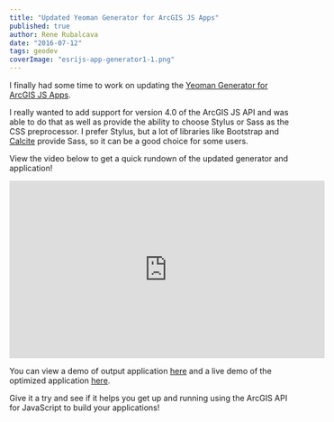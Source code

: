 ```yaml
---
title: "Updated Yeoman Generator for ArcGIS JS Apps"
published: true
author: Rene Rubalcava
date: "2016-07-12"
tags: geodev
coverImage: "esrijs-app-generator1-1.png"
---
```


I finally had some time to work on updating the [Yeoman Generator for ArcGIS JS Apps](https://github.com/odoe/generator-arcgis-js-app).

I really wanted to add support for version 4.0 of the ArcGIS JS API and was able to do that as well as provide the ability to choose Stylus or Sass as the CSS preprocessor. I prefer Stylus, but a lot of libraries like Bootstrap and [Calcite](http://esri.github.io/calcite-web/) provide Sass, so it can be a good choice for some users.

View the video below to get a quick rundown of the updated generator and application!

<iframe width="560" height="315" src="https://www.youtube.com/embed/6W3ow22pank" frameborder="0" allowfullscreen></iframe>

You can view a demo of output application [here](https://github.com/odoe/gen4) and a live demo of the optimized application [here](http://odoe.net/apps/js4start/).

Give it a try and see if it helps you get up and running using the ArcGIS API for JavaScript to build your applications!
